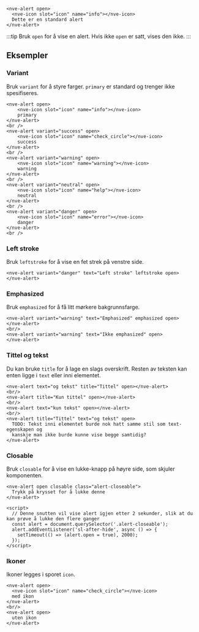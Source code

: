 ```html:preview
<nve-alert open>
  <nve-icon slot="icon" name="info"></nve-icon>
  Dette er en standard alert
</nve-alert>
```

:::tip
Bruk `open` for å vise en alert. Hvis ikke `open` er satt, vises den ikke.
:::

## Eksempler

### Variant

Bruk `variant` for å styre farger. `primary` er standard og trenger ikke spesifiseres.

```html:preview
<nve-alert open>
    <nve-icon slot="icon" name="info"></nve-icon>
    primary
</nve-alert>
<br />
<nve-alert variant="success" open>
    <nve-icon slot="icon" name="check_circle"></nve-icon>
    success
</nve-alert>
<br />
<nve-alert variant="warning" open>
    <nve-icon slot="icon" name="warning"></nve-icon>
    warning
</nve-alert>
<br />
<nve-alert variant="neutral" open>
    <nve-icon slot="icon" name="help"></nve-icon>
    neutral
</nve-alert>
<br />
<nve-alert variant="danger" open>
    <nve-icon slot="icon" name="error"></nve-icon>
    danger
</nve-alert>
<br />
```

### Left stroke

Bruk `leftstroke` for å vise en fet strek på venstre side.

```html:preview
<nve-alert variant="danger" text="Left stroke" leftstroke open>
</nve-alert>
```

### Emphasized

Bruk `emphasized` for å få litt mørkere bakgrunnsfarge.

```html:preview
<nve-alert variant="warning" text="Emphasized" emphasized open>
</nve-alert>
<br/>
<nve-alert variant="warning" text="Ikke emphasized" open>
</nve-alert>
```

### Tittel og tekst

Du kan bruke `title` for å lage en slags overskrift. Resten av teksten kan enten ligge i `text` eller inni elementet.

```html:preview
<nve-alert text="og tekst" title="Tittel" open></nve-alert>
<br/>
<nve-alert title="Kun tittel" open></nve-alert>
<br/>
<nve-alert text="kun tekst" open></nve-alert>
<br/>
<nve-alert title="Tittel" text="og tekst" open>
  TODO: Tekst inni elementet burde nok hatt samme stil som text-egenskapen og
  kanskje man ikke burde kunne vise begge samtidig?
</nve-alert>
```

### Closable

Bruk `closable` for å vise en lukke-knapp på høyre side, som skjuler komponenten.

```html:preview
<nve-alert open closable class="alert-closeable">
  Trykk på krysset for å lukke denne
</nve-alert>

<script>
  // Denne snutten vil vise alert igjen etter 2 sekunder, slik at du kan prøve å lukke den flere ganger
  const alert = document.querySelector('.alert-closeable');
  alert.addEventListener('sl-after-hide', async () => {
    setTimeout(() => (alert.open = true), 2000);
  });
</script>
```

### Ikoner

Ikoner legges i sporet `icon`.

```html:preview
<nve-alert open>
  <nve-icon slot="icon" name="check_circle"></nve-icon>
  med ikon
</nve-alert>
<br/>
<nve-alert open>
  uten ikon
</nve-alert>
```
